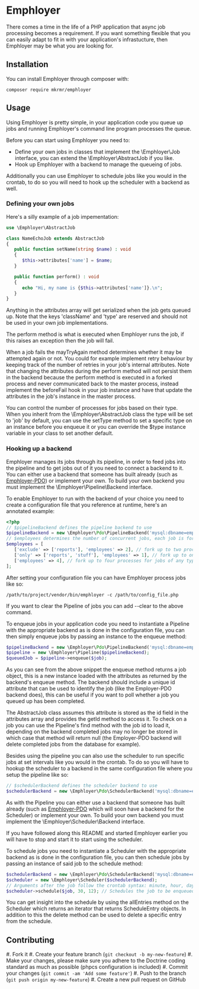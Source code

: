 # Emphloyer

There comes a time in the life of a PHP application that async job processing
becomes a requirement. If you want something flexible that you can easily adapt
to fit in with your application's infrastucture, then Emphloyer may be what you
are looking for.

## Installation

You can install Emphloyer through composer with:

    composer require mkrmr/emphloyer

## Usage

Using Emphloyer is pretty simple, in your application code you queue up jobs and
running Emphloyer's command line program processes the queue.

Before you can start using Emphloyer you need to:

- Define your own jobs in classes that implement the \Emphloyer\Job interface,
  you can extend the \Emphloyer\AbstractJob if you like. 
- Hook up Emphloyer with a backend to manage the queueing of jobs.

Additionally you can use Emphloyer to schedule jobs like you would in the
crontab, to do so you will need to hook up the scheduler with a backend as well.

### Defining your own jobs

Here's a silly example of a job impementation:

```php
use \Emphloyer\AbstractJob

class NameEchoJob extends AbstractJob 
{
   public function setName(string $name) : void 
   {
      $this->attributes['name'] = $name;
   }

   public function perform() : void 
   {
      echo "Hi, my name is {$this->attributes['name']}.\n";
   }
}
```

Anything in the attributes array will get serialized when the job gets queued
up. Note that the keys 'className' and 'type' are reserved and should not be
used in your own job implementations. 

The perform method is what is executed when Emphloyer runs the job, if this
raises an exception then the job will fail. 

When a job fails the mayTryAgain method determines whether it may be attempted
again or not. You could for example implement retry behaviour by keeping track
of the number of retries in your job's internal attributes. Note that changing
the attributes during the perform method will not persist them in the backend
because the perform method is executed in a forked process and never
communicated back to the master process, instead implement the beforeFail hook
in your job instance and have that update the attributes in the job's instance 
in the master process.

You can control the number of processes for jobs based on their type. When you
inherit from the \Emphloyer\AbstractJob class the type will be set to 'job' by
default, you can use the setType method to set a specific type on an instance
before you enqueue it or you can override the $type instance variable in your
class to set another default.

### Hooking up a backend 

Emphloyer manages its jobs through its pipeline, in order to feed jobs into the
pipeline and to get jobs out of it you need to connect a backend to it. You can
either use a backend that someone has built already (such as [Emphloyer-PDO](https://github.com/mkremer/emphloyer-pdo)) or
implement your own. To build your own backend you must implement the
\Emphloyer\Pipeline\Backend interface.

To enable Emphloyer to run with the backend of your choice you need to create a
configuration file that you reference at runtime, here's an annotated example:

```php
<?php
// $pipelineBackend defines the pipeline backend to use
$pipelineBackend = new \Emphloyer\Pdo\PipelineBackend('mysql:dbname=emphloyer_example;host=localhost', 'user', 'password');
// $employees determines the number of concurrent jobs, each job is forked off using pcntl_fork. Each entry is used, so if you specify duplicates that will simply add more employees for those types.
$employees = [
   ['exclude' => ['reports'], 'employees' => 2], // fork up to two processes for jobs of any type except 'reports'
   ['only' => ['reports', 'stuff'], 'employees' => 1], // fork up to one process for jobs of the types 'reports' and 'stuff'
   ['employees' => 4], // fork up to four processes for jobs of any type
];
```

After setting your configuration file you can have Emphloyer process jobs like 
so:

    /path/to/project/vendor/bin/emphloyer -c /path/to/config_file.php

If you want to clear the Pipeline of jobs you can add --clear to the above command.

To enqueue jobs in your application code you need to instantiate a Pipeline with
the appropriate backend as is done in the configuration file, you can then
simply enqueue jobs by passing an instance to the enqueue method:

```php
$pipelineBackend = new \Emphloyer\Pdo\PipelineBackend('mysql:dbname=emphloyer_example;host=localhost', 'user', 'password');
$pipeline = new \Emphloyer\Pipeline($pipelineBackend);
$queuedJob = $pipeline->enqueue($job);
```

As you can see from the above snippet the enqueue method returns a job object,
this is a new instance loaded with the attributes as returned by the backend's
enqueue method. The backend should include a unique id attribute that can be 
used to identify the job (like the Employer-PDO backend does), this can be
useful if you want to poll whether a job you queued up has been completed. 

The AbstractJob class assumes this attribute is stored as the id field in the 
attributes array and provides the getId method to access it.  To check on a job 
you can use the Pipeline's find method with the job id to load it, depending on 
the backend completed jobs may no longer be stored in which case that method 
will return null (the Employer-PDO backend will delete completed jobs from the 
database for example). 

Besides using the pipeline you can also use the scheduler to run specific jobs
at set intervals like you would in the crontab. To do so you will have to hookup
the scheduler to a backend in the same configuration file where you setup the
pipeline like so: 

```php
// $schedulerBackend defines the scheduler backend to use
$schedulerBackend = new \Emphloyer\Pdo\SchedulerBackend('mysql:dbname=emphloyer_example;host=localhost', 'user', 'password');
```

As with the Pipeline you can either use a backend that someone has built \
already (such as [Emphloyer-PDO](https://github.com/mkremer/emphloyer-pdo) which
will soon have a backend for the Scheduler) or implement your own. To build 
your own backend you must implement the \Emphloyer\Scheduler\Backend interface.

If you have followed along this README and started Emphloyer earlier you will
have to stop and start it to start using the scheduler.

To schedule jobs you need to instantiate a Scheduler with the appropriate
backend as is done in the configuration file, you can then schedule jobs by
passing an instance of said job to the schedule method:

```php
$schedulerBackend = new \Emphloyer\Pdo\SchedulerBackend('mysql:dbname=emphloyer_example;host=localhost', 'user', 'password');
$scheduler = new \Emphloyer\Scheduler($schedulerBackend);
// Arguments after the job follow the crontab syntax: minute, hour, day of month, month, day of week
$scheduler->schedule($job, 30, 12); // Schedules the job to be enqueued every day at 12:30
```

You can get insight into the schedule by using the allEntries method on the
Scheduler which returns an iterator that returns ScheduleEntry objects. In
addition to this the delete method can be used to delete a specific entry from
the schedule.

## Contributing

#. Fork it
#. Create your feature branch (`git checkout -b my-new-feature`)
#. Make your changes, please make sure you adhere to the Doctrine coding standard as much as possible (phpcs configuration is included)
#. Commit your changes (`git commit -am 'Add some feature'`)
#. Push to the branch (`git push origin my-new-feature`)
#. Create a new pull request on GitHub

